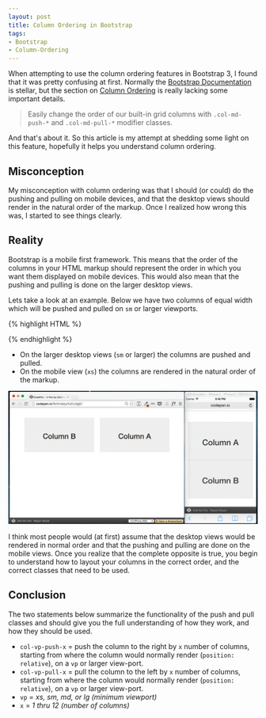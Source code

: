 ```yaml
---
layout: post
title: Column Ordering in Bootstrap
tags:
- Bootstrap
- Column-Ordering
---
```


When attempting to use the column ordering features in Bootstrap 3, I found that it was pretty confusing at first. Normally the [Bootstrap Documentation](http://getbootstrap.com/css/) is stellar, but the section on [Column Ordering](http://getbootstrap.com/css/#grid-column-ordering) is really lacking some important details. 

> Easily change the order of our built-in grid columns with `.col-md-push-*` and `.col-md-pull-*` modifier classes.

And that's about it. So this article is my attempt at shedding some light on this feature, hopefully it helps you understand column ordering.

## Misconception

My misconception with column ordering was that I should (or could) do the pushing and pulling on mobile devices, and that the desktop views should render in the natural order of the markup. Once I realized how wrong this was, I started to see things clearly.

## Reality

Bootstrap is a mobile first framework. This means that the order of the columns in your HTML markup should represent the order in which you want them displayed on mobile devices. This would also mean that the pushing and pulling is done on the larger desktop views.

Lets take a look at an example. Below we have two columns of equal width which will be pushed and pulled on `sm` or larger viewports.  

{% highlight HTML %}
<div class="row">
  <div class="col-sm-6 col-sm-push-6">
    <!-- Column A -->
  </div>
  <div class="col-sm-6 col-sm-pull-6">
    <!-- Column B -->
  </div>
</div>
{% endhighlight %}

- On the larger desktop views (`sm` or larger) the columns are pushed and pulled.
- On the mobile view (`xs`) the columns are rendered in the natural order of the markup.

![Column Ordering Example](/img/posts/column-ordering-example.png)

I think most people would (at first) assume that the desktop views would be rendered in normal order and that the pushing and pulling are done on the mobile views. Once you realize that the complete opposite is true, you begin to understand how to layout your columns in the correct order, and the correct classes that need to be used.

## Conclusion 

The two statements below summarize the functionality of the push and pull classes and should give you the full understanding of how they work, and how they should be used.

- `col-vp-push-x` = push the column to the right by `x` number of columns, starting from where the column would normally render (`position: relative`), on a `vp` or larger view-port.
- `col-vp-pull-x` = pull the column to the left by `x` number of columns, starting from where the column would normally render (`position: relative`), on a `vp` or larger view-port.
- `vp` = *xs, sm, md, or lg (minimum viewport)*
- `x` = *1 thru 12 (number of columns)*
